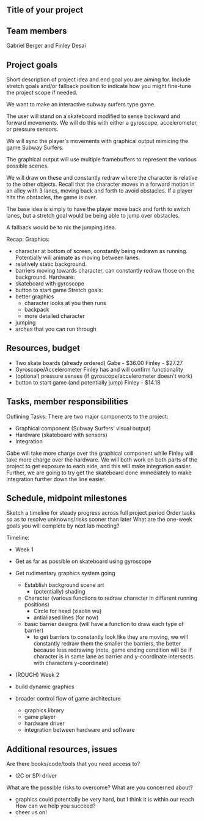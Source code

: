 ## Title of your project

## Team members
Gabriel Berger and Finley Desai

## Project goals
Short description of project idea and end goal you are aiming for.
Include stretch goals and/or fallback position to indicate how you 
might fine-tune the project scope if needed.

We want to make an interactive subway surfers type game.

The user will stand on a skateboard modified to sense backward and forward movements.
We will do this with either a gyroscope, accelerometer, or pressure sensors.

We will sync the player's movements with graphical output mimicing the game Subway Surfers.

The graphical output will use multiple framebuffers to represent the various possible scenes.

We will draw on these and constantly redraw where the character is relative to the other objects.
Recall that the character moves in a forward motion in an alley with 3 lanes, moving back and forth
to avoid obstacles. If a player hits the obstacles, the game is over.

The base idea is simply to have the player move back and forth to switch lanes, but a stretch goal
would be being able to jump over obstacles.

A fallback would be to nix the jumping idea.

Recap:
Graphics:
- character at bottom of screen, constantly being redrawn as running. Potentially will animate as moving between lanes.
- relatively static background.
- barriers moving towards character, can constantly redraw those on the background.
Hardware:
- skateboard with gyroscope
- button to start game
Stretch goals:
- better graphics
   - character looks at you then runs
   - backpack
   - more detailed character
- jumping
- arches that you can run through

## Resources, budget
- Two skate boards (already ordered)
Gabe - $36.00
Finley - $27.27
- Gyroscope/Accelerometer
Finley has and will confirm functionality
- (optional) pressure senses (if gyroscope/accelerometer doesn't work)
- button to start game (and potentially jump)
Finley - $14.18
## Tasks, member responsibilities
Outlining Tasks:
There are two major components to the project:
- Graphical component (Subway Surfers' visual output)
- Hardware (skateboard with sensors)
- Integration

Gabe will take more charge over the graphical component while Finley will take more charge
over the hardware. We will both work on both parts of the project to get exposure to each
side, and this will make integration easier. Further, we are going to try get the skateboard
done immediately to make integration further down the line easier.

## Schedule, midpoint milestones
Sketch a timeline for steady progress across full project period
Order tasks so as to resolve unknowns/risks sooner than later
What are the one-week goals you will complete by next lab meeting?

Timeline:
- Week 1
- Get as far as possible on skateboard using gyroscope
- Get rudimentary graphics system going
   - Establish background scene art
      - (potentially) shading
   - Character (various functions to redraw character in different running positions)
      - Circle for head (xiaolin wu)
      - antialiased lines (for now)
   - basic barrier designs (will have a function to draw each type of barrier)
      - to get barriers to constantly look like they are moving, we will constantly redraw them
        the smaller the barriers, the better because less redrawing (note, game ending condition
        will be if character is in same lane as barrier and y-coordinate intersects with characters
        y-coordinate)

- (ROUGH) Week 2
- build dynamic graphics
- broader control flow of game architecture
   - graphics library
   - game player
   - hardware driver
   - integration between hardware and software
## Additional resources, issues
Are there books/code/tools that you need access to?
- I2C or SPI driver

What are the possible risks to overcome? What are you concerned about? 
- graphics could potentially be very hard, but I think it is within our reach
How can we help you succeed?
- cheer us on!
